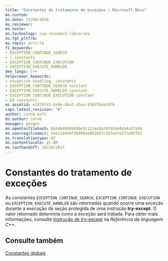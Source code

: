 ```yaml
---
title: "Constantes do tratamento de exceções | Microsoft Docs"
ms.custom: 
ms.date: 11/04/2016
ms.reviewer: 
ms.suite: 
ms.technology: cpp-standard-libraries
ms.tgt_pltfrm: 
ms.topic: article
f1_keywords:
- EXCEPTION_CONTINUE_SEARCH
- c.constants
- EXCEPTION_CONTINUE_EXECUTION
- EXCEPTION_EXECUTE_HANDLER
dev_langs: C++
helpviewer_keywords:
- exception handling, constants
- EXCEPTION_CONTINUE_SEARCH constant
- EXCEPTION_EXECUTE_HANDLER constant
- EXCEPTION_CONTINUE_EXECUTION constant
- EH constants
ms.assetid: e1870f41-be9e-46a3-a2ea-830dfbaa18fb
caps.latest.revision: "6"
author: corob-msft
ms.author: corob
manager: ghogen
ms.openlocfilehash: 8a34b4098b04be1c121ed4a70fdbde8de4a57a94
ms.sourcegitcommit: ebec1d449f2bd98aa851667c2bfeb7e27ce657b2
ms.translationtype: HT
ms.contentlocale: pt-BR
ms.lasthandoff: 10/24/2017
---
```

# <a name="exception-handling-constants"></a>Constantes do tratamento de exceções
As constantes `EXCEPTION_CONTINUE_SEARCH`, `EXCEPTION_CONTINUE_EXECUTION` ou `EXCEPTION_EXECUTE_HANDLER` são retornadas quando ocorre uma exceção durante a execução da seção protegida de uma instrução **try-except**. O valor retornado determina como a exceção será tratada. Para obter mais informações, consulte [Instrução de try-except](../cpp/try-except-statement.md) na *Referência da linguagem C++*.  
  
## <a name="see-also"></a>Consulte também  
 [Constantes globais](../c-runtime-library/global-constants.md)